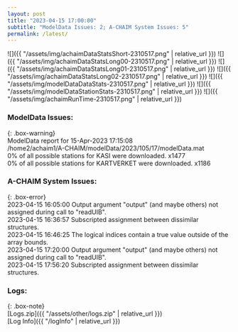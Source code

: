 ```yaml
---
layout: post
title: "2023-04-15 17:00:00"
subtitle: "ModelData Issues: 2; A-CHAIM System Issues: 5"
permalink: /latest/
---
```


![]({{ "/assets/img/achaimDataStatsShort-2310517.png" | relative_url }})
![]({{ "/assets/img/achaimDataStatsLong00-2310517.png" | relative_url }})
![]({{ "/assets/img/achaimDataStatsLong01-2310517.png" | relative_url }})
![]({{ "/assets/img/achaimDataStatsLong02-2310517.png" | relative_url }})
![]({{ "/assets/img/modelDataDataStats-2310517.png" | relative_url }})
![]({{ "/assets/img/modelDataStationStats-2310517.png" | relative_url }})
![]({{ "/assets/img/achaimRunTime-2310517.png" | relative_url }})


### ModelData Issues:  
  
{: .box-warning}  
 ModelData report for 15-Apr-2023 17:15:08   
 /home2/achaim1/A-CHAIM/modelData/2023/105/17/modelData.mat   
 0% of all possible stations for KASI were downloaded. x1477   
 0% of all possible stations for KARTVERKET were downloaded. x1186   
  
### A-CHAIM System Issues:  
  
{: .box-error}  
2023-04-15 16:05:00 Output argument "output" (and maybe others) not assigned during call to "readUIB".  
2023-04-15 16:36:57 Subscripted assignment between dissimilar structures.  
2023-04-15 16:46:25 The logical indices contain a true value outside of the array bounds.  
2023-04-15 17:20:00 Output argument "output" (and maybe others) not assigned during call to "readUIB".  
2023-04-15 17:56:20 Subscripted assignment between dissimilar structures.  

### Logs:  
  
{: .box-note}  
[Logs.zip]({{ "/assets/other/logs.zip" | relative_url }})  
[Log Info]({{ "/logInfo" | relative_url }})  
